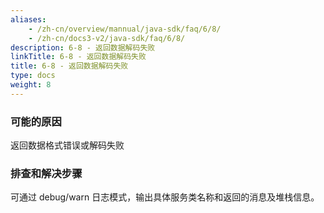 ```yaml
---
aliases:
    - /zh-cn/overview/mannual/java-sdk/faq/6/8/
    - /zh-cn/docs3-v2/java-sdk/faq/6/8/
description: 6-8 - 返回数据解码失败
linkTitle: 6-8 - 返回数据解码失败
title: 6-8 - 返回数据解码失败
type: docs
weight: 8
---
```








### 可能的原因

返回数据格式错误或解码失败

### 排查和解决步骤
 
可通过 debug/warn 日志模式，输出具体服务类名称和返回的消息及堆栈信息。